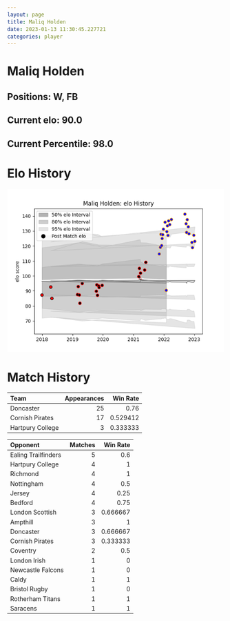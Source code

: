 ```yaml
---  
layout: page  
title: Maliq Holden  
date: 2023-01-13 11:30:45.227721  
categories: player  
---
```

# Maliq Holden

## Positions: W, FB

## Current elo: 90.0

## Current Percentile: 98.0

# Elo History


![elo history](history_MaliqHolden.png)
# Match History


| Team             |   Appearances |   Win Rate |
|:-----------------|--------------:|-----------:|
| Doncaster        |            25 |   0.76     |
| Cornish Pirates  |            17 |   0.529412 |
| Hartpury College |             3 |   0.333333 |

| Opponent            |   Matches |   Win Rate |
|:--------------------|----------:|-----------:|
| Ealing Trailfinders |         5 |   0.6      |
| Hartpury College    |         4 |   1        |
| Richmond            |         4 |   1        |
| Nottingham          |         4 |   0.5      |
| Jersey              |         4 |   0.25     |
| Bedford             |         4 |   0.75     |
| London Scottish     |         3 |   0.666667 |
| Ampthill            |         3 |   1        |
| Doncaster           |         3 |   0.666667 |
| Cornish Pirates     |         3 |   0.333333 |
| Coventry            |         2 |   0.5      |
| London Irish        |         1 |   0        |
| Newcastle Falcons   |         1 |   0        |
| Caldy               |         1 |   1        |
| Bristol Rugby       |         1 |   0        |
| Rotherham Titans    |         1 |   1        |
| Saracens            |         1 |   1        |